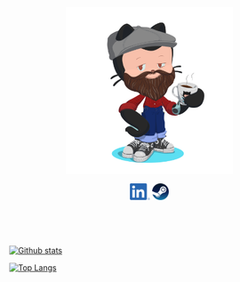 <p align='center'>
    <img src="https://raw.githubusercontent.com/milocosta/milocosta/main/miloctocat2.png" width="300"/>
</p>

<p align='center'>
    <a href="https://www.linkedin.com/in/camilo-costa-072a1336/" target="_blank"><img height="30" src="https://raw.githubusercontent.com/milocosta/milocosta/main/in.png"></a>
    <a href="https://steamcommunity.com/id/milocosta/" target="_blank"><img height="30" src="https://raw.githubusercontent.com/milocosta/milocosta/main/steam.png"></a>
    <!--a href="https://discord.com/users/551810246587318272/" target="_blank"><img height="30" src="https://raw.githubusercontent.com/milocosta/milocosta/main/discord.png"></a-->
    <!--a href="http://lattes.cnpq.br/7677595601047677" target="_blank"><img height="30" src="https://raw.githubusercontent.com/milocosta/milocosta/main/lattes.svg"></a-->
</p-->

<br><br><br>

[![Github stats](https://github-readme-stats.vercel.app/api?username=milocosta&theme=react&show_icons=true&count_private=true)](https://github.com/anuraghazra/github-readme-stats)

[![Top Langs](https://github-readme-stats.vercel.app/api/top-langs/?username=milocosta&theme=react&layout=compact)](https://github.com/anuraghazra/github-readme-stats)

<!--[![Wakatime stats](https://github-readme-stats.vercel.app/api/wakatime?username=milocosta&theme=react&layout=compact)](https://github.com/anuraghazra/github-readme-stats)/-->


<!--
**milocosta/milocosta** is a ✨ _special_ ✨ repository because its `README.md` (this file) appears on your GitHub profile.

Here are some ideas to get you started:

- 🔭 I’m currently working on ...
- 🌱 I’m currently learning ...
- 👯 I’m looking to collaborate on ...
- 🤔 I’m looking for help with ...
- 💬 Ask me about ...
- 📫 How to reach me: ...
- 😄 Pronouns: ...
- ⚡ Fun fact: ...
-->
